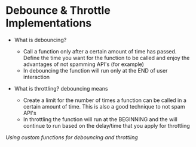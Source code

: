 # Debounce & Throttle Implementations

- What is debouncing? 
  - Call a function only after a certain amount of time has passed. Define the time you want for the function to be called and enjoy the advantages of not spamming API's (for example)
  - In debouncing the function will run only at the END of user interaction

- What is throttling? debouncing means 
  - Create a limit for the number of times a function can be called in a certain amount of time. This is also a good technique to not spam API's
  - In throttling the function will run at the BEGINNING and the will continue to run based on the delay/time that you apply for throttling

*Using custom functions for debouncing and throttling*